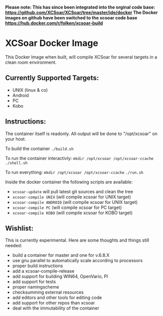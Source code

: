 **Please note: This has since been integrated into the orginal code base: https://github.com/XCSoar/XCSoar/tree/master/ide/docker The Docker images on github have been switched to the xcsoar code base https://hub.docker.com/r/folken/xcsoar-build**

XCSoar Docker Image
===================

This Docker Image when built, will compile XCSoar for several targets in a clean room environment. 

Currently Supported Targets: 
----------------------------
- UNIX (linux & co)
- Android 
- PC
- Kobo

Instructions: 
-------------

The container itself is readonly. All output will be done to "/opt/xcsoar" on your host. 

To build the container
`./build.sh`

To run the container interactivly:
`mkdir /opt/xcsoar /opt/xcsoar-ccache`
`./shell.sh`

To run everything: 
`mkdir /opt/xcsoar /opt/xcsoar-ccache`
`./run.sh`

Inside the docker container the following scripts are available:
 * `xcsoar-update` will pull latest git sources and clean the tree
 * `xcsoar-compile UNIX` (will compile xcsoar for UNIX target)
 * `xcsoar-compile ANDROID` (will compile xcsoar for UNIX target)
 * `xcsoar-compile PC` (will compile xcsoar for PC target)
 * `xcsoar-compile KOBO` (will compile xcsoar for KOBO target)


Wishlist:
---------
This is currently experimental. Here are some thoughts and things still needed: 
 * build a container for master and one for v.6.8.X 
 * use gnu parallel to automatically scale according to processors 
 * proper build instructions
 * add a xcsoar-compile-release 
 * add support for building WIN64, OpenVario, PI
 * add support for tests
 * proper namingscheme
 * checksumming external resources
 * add editors and other tools for editing code
 * add support for other repos than xcsoar
 * deal with the immutability of the container
